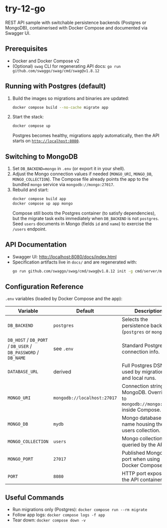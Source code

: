 # try-12-go

REST API sample with switchable persistence backends (Postgres or MongoDB), containerised with Docker Compose and documented via Swagger UI.

## Prerequisites
- Docker and Docker Compose v2
- (Optional) `swag` CLI for regenerating API docs: `go run github.com/swaggo/swag/cmd/swag@v1.8.12`

## Running with Postgres (default)
1. Build the images so migrations and binaries are updated:
   ```bash
   docker compose build --no-cache migrate app
   ```
2. Start the stack:
   ```bash
   docker compose up
   ```
   Postgres becomes healthy, migrations apply automatically, then the API starts on [`http://localhost:8080`](http://localhost:8080).

## Switching to MongoDB
1. Set `DB_BACKEND=mongo` in `.env` (or export it in your shell).
2. Adjust the Mongo connection values if needed (`MONGO_URI`, `MONGO_DB`, `MONGO_COLLECTION`). The Compose file already points the app to the bundled `mongo` service via `mongodb://mongo:27017`.
3. Rebuild and start:
   ```bash
   docker compose build app
   docker compose up app mongo
   ```
   Compose still boots the Postgres container (to satisfy dependencies), but the migrate task exits immediately when `DB_BACKEND` is not `postgres`.
   Seed `users` documents in Mongo (fields `id` and `name`) to exercise the `/users` endpoint.

## API Documentation
- Swagger UI: [http://localhost:8080/docs/index.html](http://localhost:8080/docs/index.html)
- Specification artifacts live in `docs/` and are regenerated with:
  ```bash
  go run github.com/swaggo/swag/cmd/swag@v1.8.12 init -g cmd/server/main.go -o docs --parseInternal
  ```

## Configuration Reference
`.env` variables (loaded by Docker Compose and the app):

| Variable | Default | Description |
| --- | --- | --- |
| `DB_BACKEND` | `postgres` | Selects the persistence backend (`postgres` or `mongo`). |
| `DB_HOST` / `DB_PORT` / `DB_USER` / `DB_PASSWORD` / `DB_NAME` | see `.env` | Standard Postgres connection info. |
| `DATABASE_URL` | derived | Full Postgres DSN used by migrations and local runs. |
| `MONGO_URI` | `mongodb://localhost:27017` | Connection string for MongoDB. Overridden to `mongodb://mongo:27017` inside Compose. |
| `MONGO_DB` | `mydb` | Mongo database name housing the users collection. |
| `MONGO_COLLECTION` | `users` | Mongo collection queried by the API. |
| `MONGO_PORT` | `27017` | Published MongoDB port when using Docker Compose. |
| `PORT` | `8080` | HTTP port exposed by the API container. |

## Useful Commands
- Run migrations only (Postgres): `docker compose run --rm migrate`
- Follow app logs: `docker compose logs -f app`
- Tear down: `docker compose down -v`
